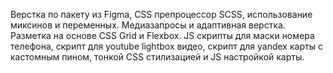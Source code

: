 Верстка по пакету из Figma, CSS препроцессор SCSS, использование миксинов и переменных. Медиазапросы и адаптивная верстка. Разметка на основе CSS Grid и Flexbox. JS скрипты для маски номера телефона, скрипт для youtube lightbox видео, скрипт для yandex карты с кастомным пином, тонкой CSS стилизацией и JS настройкой карты.     
